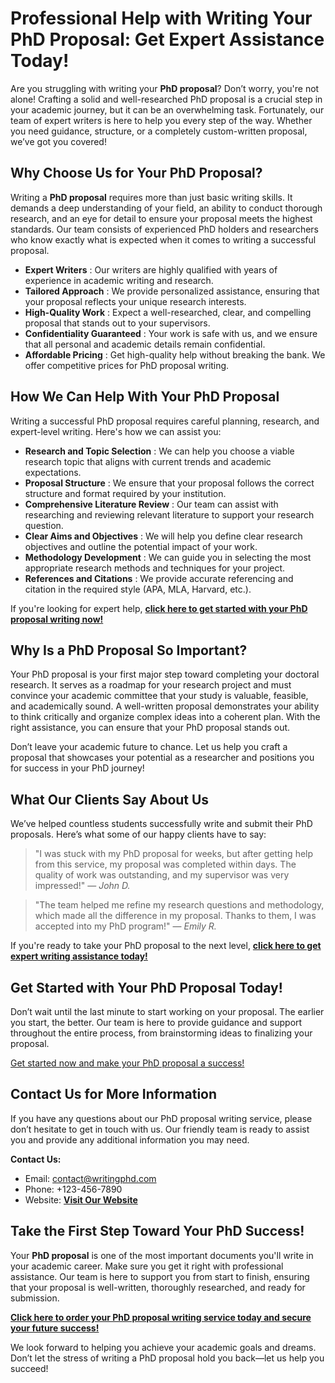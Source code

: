 # Professional Help with Writing Your PhD Proposal: Get Expert Assistance Today!

Are you struggling with writing your **PhD proposal**? Don’t worry, you're not alone! Crafting a solid and well-researched PhD proposal is a crucial step in your academic journey, but it can be an overwhelming task. Fortunately, our team of expert writers is here to help you every step of the way. Whether you need guidance, structure, or a completely custom-written proposal, we’ve got you covered!

## Why Choose Us for Your PhD Proposal?

Writing a **PhD proposal** requires more than just basic writing skills. It demands a deep understanding of your field, an ability to conduct thorough research, and an eye for detail to ensure your proposal meets the highest standards. Our team consists of experienced PhD holders and researchers who know exactly what is expected when it comes to writing a successful proposal.

- **Expert Writers** : Our writers are highly qualified with years of experience in academic writing and research.
- **Tailored Approach** : We provide personalized assistance, ensuring that your proposal reflects your unique research interests.
- **High-Quality Work** : Expect a well-researched, clear, and compelling proposal that stands out to your supervisors.
- **Confidentiality Guaranteed** : Your work is safe with us, and we ensure that all personal and academic details remain confidential.
- **Affordable Pricing** : Get high-quality help without breaking the bank. We offer competitive prices for PhD proposal writing.

## How We Can Help With Your PhD Proposal

Writing a successful PhD proposal requires careful planning, research, and expert-level writing. Here's how we can assist you:

- **Research and Topic Selection** : We can help you choose a viable research topic that aligns with current trends and academic expectations.
- **Proposal Structure** : We ensure that your proposal follows the correct structure and format required by your institution.
- **Comprehensive Literature Review** : Our team can assist with researching and reviewing relevant literature to support your research question.
- **Clear Aims and Objectives** : We will help you define clear research objectives and outline the potential impact of your work.
- **Methodology Development** : We can guide you in selecting the most appropriate research methods and techniques for your project.
- **References and Citations** : We provide accurate referencing and citation in the required style (APA, MLA, Harvard, etc.).

If you're looking for expert help, [**click here to get started with your PhD proposal writing now!**](https://tinyurl.com/topessay?keyword=writing+phd+proposal)

## Why Is a PhD Proposal So Important?

Your PhD proposal is your first major step toward completing your doctoral research. It serves as a roadmap for your research project and must convince your academic committee that your study is valuable, feasible, and academically sound. A well-written proposal demonstrates your ability to think critically and organize complex ideas into a coherent plan. With the right assistance, you can ensure that your PhD proposal stands out.

Don’t leave your academic future to chance. Let us help you craft a proposal that showcases your potential as a researcher and positions you for success in your PhD journey!

## What Our Clients Say About Us

We’ve helped countless students successfully write and submit their PhD proposals. Here’s what some of our happy clients have to say:

> "I was stuck with my PhD proposal for weeks, but after getting help from this service, my proposal was completed within days. The quality of work was outstanding, and my supervisor was very impressed!" — _John D._

> "The team helped me refine my research questions and methodology, which made all the difference in my proposal. Thanks to them, I was accepted into my PhD program!" — _Emily R._

If you're ready to take your PhD proposal to the next level, [**click here to get expert writing assistance today!**](https://tinyurl.com/topessay?keyword=writing+phd+proposal)

## Get Started with Your PhD Proposal Today!

Don’t wait until the last minute to start working on your proposal. The earlier you start, the better. Our team is here to provide guidance and support throughout the entire process, from brainstorming ideas to finalizing your proposal.

[Get started now and make your PhD proposal a success!](https://tinyurl.com/topessay?keyword=writing+phd+proposal)

## Contact Us for More Information

If you have any questions about our PhD proposal writing service, please don’t hesitate to get in touch with us. Our friendly team is ready to assist you and provide any additional information you may need.

**Contact Us:**

- Email: [contact@writingphd.com](mailto:contact@writingphd.com)
- Phone: +123-456-7890
- Website: [**Visit Our Website**](https://tinyurl.com/topessay?keyword=writing+phd+proposal)

## Take the First Step Toward Your PhD Success!

Your **PhD proposal** is one of the most important documents you'll write in your academic career. Make sure you get it right with professional assistance. Our team is here to support you from start to finish, ensuring that your proposal is well-written, thoroughly researched, and ready for submission.

[**Click here to order your PhD proposal writing service today and secure your future success!**](https://tinyurl.com/topessay?keyword=writing+phd+proposal)

We look forward to helping you achieve your academic goals and dreams. Don’t let the stress of writing a PhD proposal hold you back—let us help you succeed!
